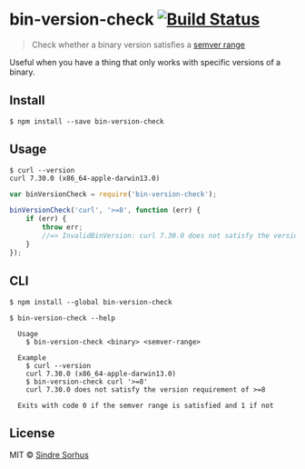 # bin-version-check [![Build Status](https://travis-ci.org/sindresorhus/bin-version-check.svg?branch=master)](https://travis-ci.org/sindresorhus/bin-version-check)

> Check whether a binary version satisfies a [semver range](https://github.com/isaacs/node-semver#ranges)

Useful when you have a thing that only works with specific versions of a binary.


## Install

```
$ npm install --save bin-version-check
```


## Usage

```
$ curl --version
curl 7.30.0 (x86_64-apple-darwin13.0)
```

```js
var binVersionCheck = require('bin-version-check');

binVersionCheck('curl', '>=8', function (err) {
	if (err) {
		throw err;
		//=> InvalidBinVersion: curl 7.30.0 does not satisfy the version requirement of >=8
	}
});
```


## CLI

```
$ npm install --global bin-version-check
```

```
$ bin-version-check --help

  Usage
    $ bin-version-check <binary> <semver-range>

  Example
    $ curl --version
    curl 7.30.0 (x86_64-apple-darwin13.0)
    $ bin-version-check curl '>=8'
    curl 7.30.0 does not satisfy the version requirement of >=8

  Exits with code 0 if the semver range is satisfied and 1 if not
```


## License

MIT © [Sindre Sorhus](http://sindresorhus.com)
